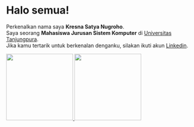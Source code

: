 # Halo semua! 

Perkenalkan nama saya **Kresna Satya Nugroho**.\
Saya seorang **Mahasiswa Jurusan Sistem Komputer** di [Universitas Tanjungpura](https://untan.ac.id/).\
Jika kamu tertarik untuk berkenalan denganku, silakan ikuti akun [Linkedin](https://www.linkedin.com/in/kresna-satya-nugroho-0bb3b1227/).

<p align="left">
<a href="https://github.com/kisnak21">
  <img height="180em" src="https://github-readme-stats-eight-theta.vercel.app/api?username=kisnak21&show_icons=true&theme=algolia&include_all_commits=true&count_private=true"/>
  <img height="180em" src="https://github-readme-stats-eight-theta.vercel.app/api/top-langs/?username=kisnak21&layout=compact&langs_count=8&theme=algolia"/>
</a>
</p>
